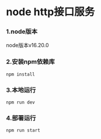 # node http接口服务

### 1.node版本
node版本v16.20.0

### 2.安装npm依赖库
```
npm install
```

### 3.本地运行
```
npm run dev
```

### 4.部署运行
```
npm run start
```
